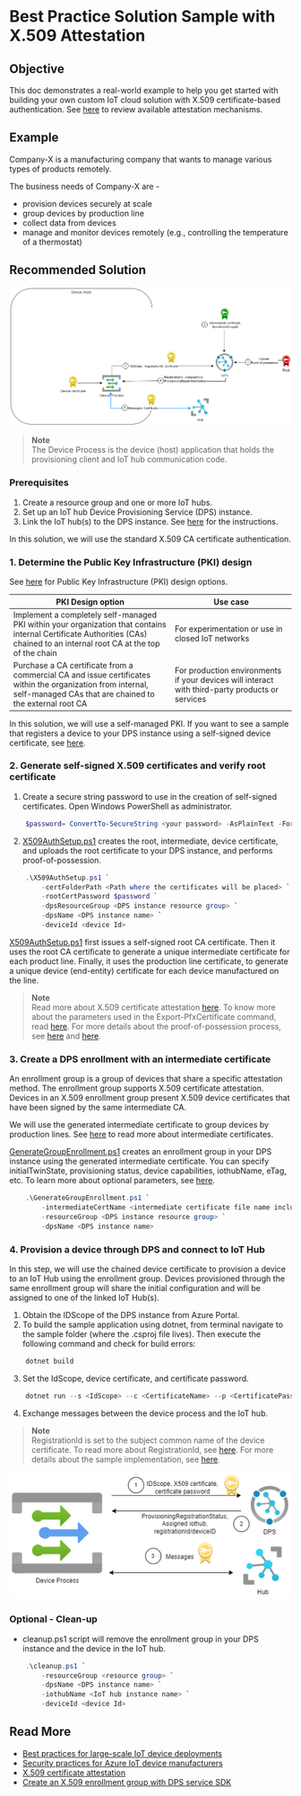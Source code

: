 # Best Practice Solution Sample with X.509 Attestation

## Objective

This doc demonstrates a real-world example to help you get started with building your own custom IoT cloud solution with X.509 certificate-based authentication. See [here](https://learn.microsoft.com/en-us/azure/iot-dps/concepts-service#attestation-mechanism) to review available attestation mechanisms.

## Example

Company-X is a manufacturing company that wants to manage various types of products remotely.

The business needs of Company-X are -

- provision devices securely at scale
- group devices by production line
- collect data from devices
- manage and monitor devices remotely (e.g., controlling the temperature of a thermostat)

## Recommended Solution

![solution](media/auth_flow_diagram.png)
> **Note**\
> The Device Process is the device (host) application that holds the provisioning client and IoT hub communication code.

### Prerequisites

1. Create a resource group and one or more IoT hubs.
2. Set up an IoT hub Device Provisioning Service (DPS) instance.
3. Link the IoT hub(s) to the DPS instance.
See [here](https://learn.microsoft.com/en-us/azure/iot-dps/quick-setup-auto-provision) for the instructions.

In this solution, we will use the standard X.509 CA certificate authentication.

### 1. Determine the Public Key Infrastructure (PKI) design

See [here](https://learn.microsoft.com/en-us/previous-versions/windows/it-pro/windows-server-2012-R2-and-2012/dn786436(v=ws.11)) for Public Key Infrastructure (PKI) design options.

| PKI Design option  |  Use case |
| ----------- | ------------|
| Implement a completely self-managed PKI within your organization that contains internal Certificate Authorities (CAs) chained to an internal root CA at the top of the chain | For experimentation or use in closed IoT networks
| Purchase a CA certificate from a commercial CA and issue certificates within the organization from internal, self-managed CAs that are chained to the external root CA | For production environments if your devices will interact with third-party products or services |

In this solution, we will use a self-managed PKI. If you want to see a sample that registers a device to your DPS instance using a self-signed device certificate, see [here](https://github.com/Azure/azure-iot-sdk-csharp/tree/main/provisioning/device/samples/Getting%20Started/X509Sample).

### 2. Generate self-signed X.509 certificates and verify root certificate

1. Create a secure string password to use in the creation of self-signed certificates. Open Windows PowerShell as administrator.

```powershell
    $password= ConvertTo-SecureString <your password> -AsPlainText -Force
```

2. [X509AuthSetup.ps1](https://github.com/Azure/azure-iot-sdk-csharp/tree/main/provisioning/device/samples/solutions/BestPracticeSampleX509/X509AuthSetup.ps1) creates the root, intermediate, device certificate, and uploads the root certificate to your DPS instance, and performs proof-of-possession.

```powershell
    .\X509AuthSetup.ps1 `
        -certFolderPath <Path where the certificates will be placed> `
        -rootCertPassword $password `
        -dpsResourceGroup <DPS instance resource group> `
        -dpsName <DPS instance name> `
        -deviceId <device Id>
```

[X509AuthSetup.ps1](https://github.com/Azure/azure-iot-sdk-csharp/tree/main/provisioning/device/samples/solutions/BestPracticeSampleX509/X509AuthSetup.ps1)  first issues a self-signed root CA certificate. Then it uses the root CA certificate to generate a unique intermediate certificate for each product line. Finally, it uses the production line certificate, to generate a unique device (end-entity) certificate for each device manufactured on the line.

> **Note**\
> Read more about X.509 certificate attestation [here](https://learn.microsoft.com/en-us/azure/iot-dps/concepts-x509-attestation).
> To know more about the parameters used in the Export-PfxCertificate command, read [here](https://learn.microsoft.com/en-us/powershell/module/pki/export-pfxcertificate?view=windowsserver2022-ps#-password).
> For more details about the proof-of-possession process, see [here](https://learn.microsoft.com/en-us/azure/iot-hub/iot-hub-x509ca-concept#proof-of-possession) and [here](https://learn.microsoft.com/en-us/azure/iot-dps/how-to-verify-certificates).

### 3. Create a DPS enrollment with an intermediate certificate

An enrollment group is a group of devices that share a specific attestation method. The enrollment group supports X.509 certificate attestation. Devices in an X.509 enrollment group present X.509 device certificates that have been signed by the same intermediate CA.

We will use the generated intermediate certificate to group devices by production lines. See [here](https://learn.microsoft.com/en-us/azure/iot-dps/concepts-x509-attestation#why-are-intermediate-certs-useful) to read more about intermediate certificates.

[GenerateGroupEnrollment.ps1](https://github.com/Azure/azure-iot-sdk-csharp/tree/main/provisioning/device/samples/solutions/BestPracticeSampleX509/GenerateGroupEnrollment.ps1) creates an enrollment group in your DPS instance using the generated intermediate certificate.
You can specify initialTwinState, provisioning status, device capabilities, iothubName, eTag, etc. To learn more about optional parameters, see [here](https://learn.microsoft.com/en-us/cli/azure/iot/dps/enrollment-group?view=azure-cli-latest#az-iot-dps-enrollment-group-create).

```powershell
    .\GenerateGroupEnrollment.ps1 `
        -intermediateCertName <intermediate certificate file name including the path> `
        -resourceGroup <DPS instance resource group> `
        -dpsName <DPS instance name>
```

### 4. Provision a device through DPS and connect to IoT Hub

In this step, we will use the chained device certificate to provision a device to an IoT Hub using the enrollment group. Devices provisioned through the same enrollment group will share the initial configuration and will be assigned to one of the linked IoT Hub(s).

1. Obtain the IDScope of the DPS instance from Azure Portal.
2. To build the sample application using dotnet, from terminal navigate to the sample folder (where the .csproj file lives). Then execute the following command and check for build errors:

```powershell
    dotnet build
```

3. Set the IdScope, device certificate, and certificate password.

```powershell
    dotnet run --s <IdScope> --c <CertificateName> --p <CertificatePassword>
```

4. Exchange messages between the device process and the IoT hub.

> **Note**\
> RegistrationId is set to the subject common name of the device certificate. To read more about RegistrationId, see [here](https://learn.microsoft.com/en-us/azure/iot-dps/concepts-service#registration-id).
> For more details about the sample implementation, see [here](https://github.com/Azure/azure-iot-sdk-csharp/tree/main/iothub/device/samples/how%20to%20guides/DeviceReconnectionSample).

![x509-bootsequence](media/bootsequence.png)

### Optional - Clean-up

- cleanup.ps1 script will remove the enrollment group in your DPS instance and the device in the IoT hub.

```powershell
    .\cleanup.ps1 `
        -resourceGroup <resource group> `
        -dpsName <DPS instance name> `
        -iothubName <IoT hub instance name> `
        -deviceId <device Id>
```

## Read More

- [Best practices for large-scale IoT device deployments](https://learn.microsoft.com/en-us/azure/iot-dps/concepts-deploy-at-scale)
- [Security practices for Azure IoT device manufacturers](https://learn.microsoft.com/en-us/azure/iot-dps/concepts-device-oem-security-practices#where-certificates-are-stored)
- [X.509 certificate attestation](https://learn.microsoft.com/en-us/azure/iot-dps/concepts-x509-attestation)
- [Create an X.509 enrollment group with DPS service SDK](https://learn.microsoft.com/en-us/azure/iot-dps/quick-enroll-device-x509?pivots=programming-language-csharp)

